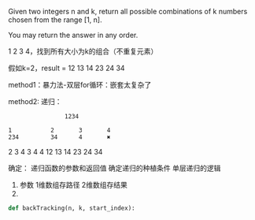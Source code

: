 Given two integers n and k, return all possible combinations of k numbers chosen from the range [1, n].

You may return the answer in any order.

1 2 3 4，找到所有大小为k的组合（不重复元素）

假如k=2，result = 12 13 14 23 24 34

method1：暴力法-双层for循环：嵌套太复杂了

method2: 递归：

                    1234

    1           2       3       4
    234         34      4       ✖️

2   3   4      3   4     4
12  13  14     23  24    34

确定：
递归函数的参数和返回值
确定递归的种植条件
单层递归的逻辑


1. 参数
1维数组存路径
2维数组存结果
2. 


```python
def backTracking(n, k, start_index):
    
    
    

```